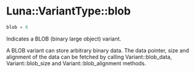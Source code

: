# Luna::VariantType::blob

```c++
blob = 6
```

Indicates a BLOB (binary large object) variant. 

A BLOB variant can store arbitrary binary data. The data pointer, size and alignment of the data can be fetched by calling Variant::blob_data, Variant::blob_size and Variant::blob_alignment methods. 

